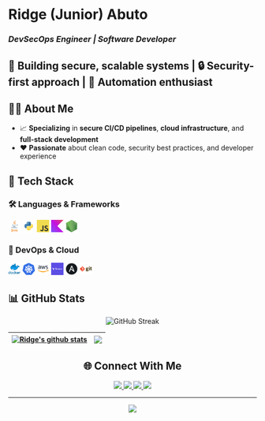 # Ridge (Junior) Abuto  
### *DevSecOps Engineer | Software Developer*  

🚀 **Building secure, scalable systems** | 🔒 **Security-first approach** | 🤖 **Automation enthusiast**
---

## 👨‍💻 About Me

- 📈 **Specializing** in **secure CI/CD pipelines**, **cloud infrastructure**, and **full-stack development**
- ❤️ **Passionate** about clean code, security best practices, and developer experience
## 🔧 Tech Stack

### 🛠️ Languages & Frameworks
<code><img height="25" alt="java" src="https://raw.githubusercontent.com/github/explore/80688e429a7d4ef2fca1e82350fe8e3517d3494d/topics/java/java.png" title="Java"></code>
<code><img height="25" alt="python" src="https://raw.githubusercontent.com/github/explore/80688e429a7d4ef2fca1e82350fe8e3517d3494d/topics/python/python.png" title="Python"></code>
<code><img height="25" alt="javascript" src="https://raw.githubusercontent.com/github/explore/80688e429a7d4ef2fca1e82350fe8e3517d3494d/topics/javascript/javascript.png" title="JavaScript"></code>
<code><img height="25" alt="kotlin" src="https://raw.githubusercontent.com/github/explore/80688e429a7d4ef2fca1e82350fe8e3517d3494d/topics/kotlin/kotlin.png" title="Kotlin"></code>
<code><img height="25" alt="nodejs" src="https://raw.githubusercontent.com/github/explore/80688e429a7d4ef2fca1e82350fe8e3517d3494d/topics/nodejs/nodejs.png" title="Node.js"></code>

### 🚀 DevOps & Cloud
<code><img height="25" alt="docker" src="https://raw.githubusercontent.com/github/explore/80688e429a7d4ef2fca1e82350fe8e3517d3494d/topics/docker/docker.png" title="Docker"></code>
<code><img height="25" alt="kubernetes" src="https://raw.githubusercontent.com/github/explore/80688e429a7d4ef2fca1e82350fe8e3517d3494d/topics/kubernetes/kubernetes.png" title="Kubernetes"></code>
<code><img height="25" alt="aws" src="https://raw.githubusercontent.com/github/explore/80688e429a7d4ef2fca1e82350fe8e3517d3494d/topics/aws/aws.png" title="AWS"></code>
<code><img height="25" alt="terraform" src="https://raw.githubusercontent.com/github/explore/80688e429a7d4ef2fca1e82350fe8e3517d3494d/topics/terraform/terraform.png" title="Terraform"></code>
<code><img height="25" alt="ansible" src="https://raw.githubusercontent.com/github/explore/80688e429a7d4ef2fca1e82350fe8e3517d3494d/topics/ansible/ansible.png" title="Ansible"></code>
<code><img height="25" alt="git" src="https://raw.githubusercontent.com/github/explore/80688e429a7d4ef2fca1e82350fe8e3517d3494d/topics/git/git.png" title="Git"></code>
## 📊 GitHub Stats

<div align="center">
  
  ![GitHub Streak](https://streak-stats.demolab.com?user=JuniorCarti&theme=default&border_radius=5&mode=weekly)
  
  | <a href="https://github.com/JuniorCarti/github-readme-stats"><img align="center" src="https://github-readme-stats.vercel.app/api?username=JuniorCarti&show_icons=true&include_all_commits=true&theme=default&hide_border=true" alt="Ridge's github stats" /></a> | <a href="https://github.com/JuniorCarti/github-readme-stats"><img align="center" src="https://github-readme-stats.vercel.app/api/top-langs/?username=JuniorCarti&layout=compact&theme=default&hide_border=true&exclude_repo=dotfiles" /></a> |
  | ------------- | ------------- |

## 🌐 Connect With Me

<p align="center">
  <a href="www.linkedin.com/in/ridge-abuto-41211236a">
    <img src="https://img.shields.io/badge/LinkedIn-0077B5?style=for-the-badge&logo=linkedin&logoColor=white" />
  </a>
  <a href="mailto:ridgejunior204@gmail.com">
    <img src="https://img.shields.io/badge/Gmail-D14836?style=for-the-badge&logo=gmail&logoColor=white" />
  </a>
  <a href="https://github.com/JuniorCarti">
    <img src="https://img.shields.io/badge/GitHub-100000?style=for-the-badge&logo=github&logoColor=white" />
  </a>
  <a href="https://x.com/Ridge16352045">
    <img src="https://img.shields.io/badge/Twitter-1DA1F2?style=for-the-badge&logo=twitter&logoColor=white" />
  </a>
</p>

---
<p align="center">
  <img src="https://capsule-render.vercel.app/api?type=waving&color=gradient&height=100&section=footer" />
</p>
